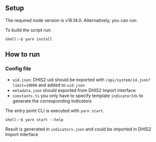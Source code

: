 ## Setup

The required node version is v16.14.0. Alternatively, you can run:

To build the script run:

```console
shell:~$ yarn install
```

## How to run

### Config file
- `uid.json`: DHIS2 uid should be exported with `/api/system/id.json?limit=10000` and added to `uid.json`
- `metadata.json` should exported from DHIS2 Import interface
- `constants.ts` you only have to specify template `indicatorIds` to generate the corresponding indicators

The entry point CLI is executed with `yarn start`.

```console
shell:~$ yarn start --help
```

Result is generated in  `indicators.json` and could be imported in DHIS2 Import interface
